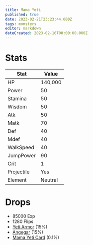 ```yaml
---
title: Mama Yeti
published: true
date: 2023-02-21T23:23:44.000Z
tags: monsters
editor: markdown
dateCreated: 2023-02-16T00:00:00.000Z
---
```


# Stats
|Stat|Value|
|-|-|
|HP|140,000|
|Power|50|
|Stamina|50|
|Wisdom|50|
|Atk|50|
|Matk|70|
|Def|40|
|Mdef|40|
|WalkSpeed|40|
|JumpPower|90|
|Crit|1|
|Projectile|Yes|
|Element|Neutral|

# Drops
 * 85000 Exp
 * 1280 Flips
 * [Yeti Armor](/items/yeti-armor.md) (15%)
 * [Angegar](/items/angegar.md) (15%)
 * [Mama Yeti Card](/items/mama-yeti-card.md) (0.1%)
